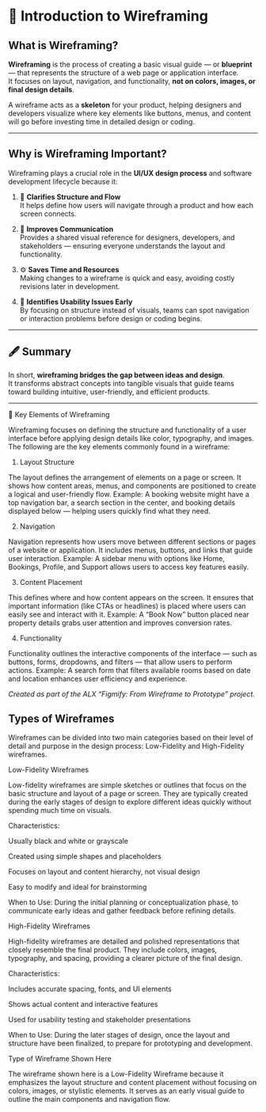 # 🧭 Introduction to Wireframing

## What is Wireframing?

**Wireframing** is the process of creating a basic visual guide — or **blueprint** — that represents the structure of a web page or application interface.  
It focuses on layout, navigation, and functionality, **not on colors, images, or final design details**.  

A wireframe acts as a **skeleton** for your product, helping designers and developers visualize where key elements like buttons, menus, and content will go before investing time in detailed design or coding.

---

## Why is Wireframing Important?

Wireframing plays a crucial role in the **UI/UX design process** and software development lifecycle because it:

1. 🧩 **Clarifies Structure and Flow**  
   It helps define how users will navigate through a product and how each screen connects.

2. 💬 **Improves Communication**  
   Provides a shared visual reference for designers, developers, and stakeholders — ensuring everyone understands the layout and functionality.

3. ⚙️ **Saves Time and Resources**  
   Making changes to a wireframe is quick and easy, avoiding costly revisions later in development.

4. 🧠 **Identifies Usability Issues Early**  
   By focusing on structure instead of visuals, teams can spot navigation or interaction problems before design or coding begins.

---

## 🖋️ Summary

In short, **wireframing bridges the gap between ideas and design**.  
It transforms abstract concepts into tangible visuals that guide teams toward building intuitive, user-friendly, and efficient products.

---
🧩 Key Elements of Wireframing

Wireframing focuses on defining the structure and functionality of a user interface before applying design details like color, typography, and images. The following are the key elements commonly found in a wireframe:

1. Layout Structure

The layout defines the arrangement of elements on a page or screen. It shows how content areas, menus, and components are positioned to create a logical and user-friendly flow.
Example: A booking website might have a top navigation bar, a search section in the center, and booking details displayed below — helping users quickly find what they need.

2. Navigation

Navigation represents how users move between different sections or pages of a website or application. It includes menus, buttons, and links that guide user interaction.
Example: A sidebar menu with options like Home, Bookings, Profile, and Support allows users to access key features easily.

3. Content Placement

This defines where and how content appears on the screen. It ensures that important information (like CTAs or headlines) is placed where users can easily see and interact with it.
Example: A “Book Now” button placed near property details grabs user attention and improves conversion rates.

4. Functionality

Functionality outlines the interactive components of the interface — such as buttons, forms, dropdowns, and filters — that allow users to perform actions.
Example: A search form that filters available rooms based on date and location enhances user efficiency and experience.

*Created as part of the ALX “Figmify: From Wireframe to Prototype” project.*

## Types of Wireframes

Wireframes can be divided into two main categories based on their level of detail and purpose in the design process: Low-Fidelity and High-Fidelity wireframes.

Low-Fidelity Wireframes

Low-fidelity wireframes are simple sketches or outlines that focus on the basic structure and layout of a page or screen. They are typically created during the early stages of design to explore different ideas quickly without spending much time on visuals.

Characteristics:

Usually black and white or grayscale

Created using simple shapes and placeholders

Focuses on layout and content hierarchy, not visual design

Easy to modify and ideal for brainstorming

When to Use:
During the initial planning or conceptualization phase, to communicate early ideas and gather feedback before refining details.

High-Fidelity Wireframes

High-fidelity wireframes are detailed and polished representations that closely resemble the final product. They include colors, images, typography, and spacing, providing a clearer picture of the final design.

Characteristics:

Includes accurate spacing, fonts, and UI elements

Shows actual content and interactive features

Used for usability testing and stakeholder presentations

When to Use:
During the later stages of design, once the layout and structure have been finalized, to prepare for prototyping and development.

Type of Wireframe Shown Here

The wireframe shown here is a Low-Fidelity Wireframe because it emphasizes the layout structure and content placement without focusing on colors, images, or stylistic elements. It serves as an early visual guide to outline the main components and navigation flow.
